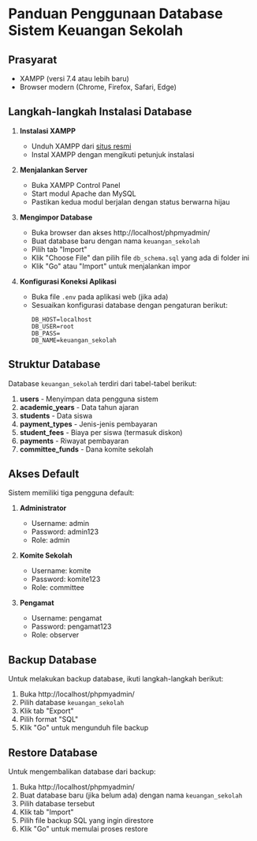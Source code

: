 
# Panduan Penggunaan Database Sistem Keuangan Sekolah

## Prasyarat
- XAMPP (versi 7.4 atau lebih baru)
- Browser modern (Chrome, Firefox, Safari, Edge)

## Langkah-langkah Instalasi Database

1. **Instalasi XAMPP**
   - Unduh XAMPP dari [situs resmi](https://www.apachefriends.org/download.html)
   - Instal XAMPP dengan mengikuti petunjuk instalasi

2. **Menjalankan Server**
   - Buka XAMPP Control Panel
   - Start modul Apache dan MySQL
   - Pastikan kedua modul berjalan dengan status berwarna hijau

3. **Mengimpor Database**
   - Buka browser dan akses http://localhost/phpmyadmin/
   - Buat database baru dengan nama `keuangan_sekolah`
   - Pilih tab "Import"
   - Klik "Choose File" dan pilih file `db_schema.sql` yang ada di folder ini
   - Klik "Go" atau "Import" untuk menjalankan impor

4. **Konfigurasi Koneksi Aplikasi**
   - Buka file `.env` pada aplikasi web (jika ada)
   - Sesuaikan konfigurasi database dengan pengaturan berikut:
     ```
     DB_HOST=localhost
     DB_USER=root
     DB_PASS=
     DB_NAME=keuangan_sekolah
     ```

## Struktur Database

Database `keuangan_sekolah` terdiri dari tabel-tabel berikut:

1. **users** - Menyimpan data pengguna sistem
2. **academic_years** - Data tahun ajaran
3. **students** - Data siswa
4. **payment_types** - Jenis-jenis pembayaran
5. **student_fees** - Biaya per siswa (termasuk diskon)
6. **payments** - Riwayat pembayaran
7. **committee_funds** - Dana komite sekolah

## Akses Default

Sistem memiliki tiga pengguna default:

1. **Administrator**
   - Username: admin
   - Password: admin123
   - Role: admin

2. **Komite Sekolah**
   - Username: komite
   - Password: komite123
   - Role: committee

3. **Pengamat**
   - Username: pengamat
   - Password: pengamat123
   - Role: observer

## Backup Database

Untuk melakukan backup database, ikuti langkah-langkah berikut:

1. Buka http://localhost/phpmyadmin/
2. Pilih database `keuangan_sekolah`
3. Klik tab "Export"
4. Pilih format "SQL"
5. Klik "Go" untuk mengunduh file backup

## Restore Database

Untuk mengembalikan database dari backup:

1. Buka http://localhost/phpmyadmin/
2. Buat database baru (jika belum ada) dengan nama `keuangan_sekolah`
3. Pilih database tersebut
4. Klik tab "Import"
5. Pilih file backup SQL yang ingin direstore
6. Klik "Go" untuk memulai proses restore
